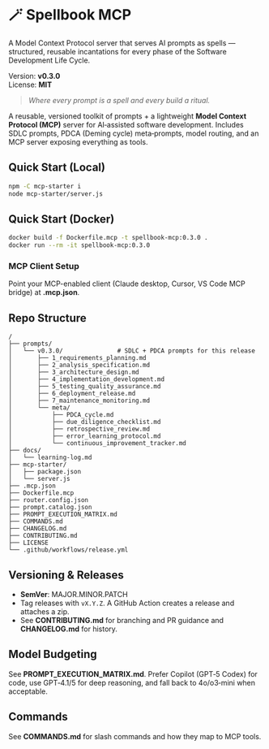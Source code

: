 # 🪄 Spellbook MCP

A Model Context Protocol server that serves AI prompts as spells — structured, reusable incantations for every phase of the Software Development Life Cycle.

Version: **v0.3.0**  
License: **MIT**

> _Where every prompt is a spell and every build a ritual._

A reusable, versioned toolkit of prompts + a lightweight **Model Context Protocol (MCP)** server for AI‑assisted software development. Includes SDLC prompts, PDCA (Deming cycle) meta‑prompts, model routing, and an MCP server exposing everything as tools.

## Quick Start (Local)

```bash
npm -C mcp-starter i
node mcp-starter/server.js
```

## Quick Start (Docker)

```bash
docker build -f Dockerfile.mcp -t spellbook-mcp:0.3.0 .
docker run --rm -it spellbook-mcp:0.3.0
```

### MCP Client Setup

Point your MCP-enabled client (Claude desktop, Cursor, VS Code MCP bridge) at **.mcp.json**.

## Repo Structure

```
/
├── prompts/
│   └── v0.3.0/               # SDLC + PDCA prompts for this release
│       ├── 1_requirements_planning.md
│       ├── 2_analysis_specification.md
│       ├── 3_architecture_design.md
│       ├── 4_implementation_development.md
│       ├── 5_testing_quality_assurance.md
│       ├── 6_deployment_release.md
│       ├── 7_maintenance_monitoring.md
│       └── meta/
│           ├── PDCA_cycle.md
│           ├── due_diligence_checklist.md
│           ├── retrospective_review.md
│           ├── error_learning_protocol.md
│           └── continuous_improvement_tracker.md
├── docs/
│   └── learning-log.md
├── mcp-starter/
│   ├── package.json
│   └── server.js
├── .mcp.json
├── Dockerfile.mcp
├── router.config.json
├── prompt.catalog.json
├── PROMPT_EXECUTION_MATRIX.md
├── COMMANDS.md
├── CHANGELOG.md
├── CONTRIBUTING.md
├── LICENSE
└── .github/workflows/release.yml
```

## Versioning & Releases

- **SemVer**: MAJOR.MINOR.PATCH
- Tag releases with `vX.Y.Z`. A GitHub Action creates a release and attaches a zip.
- See **CONTRIBUTING.md** for branching and PR guidance and **CHANGELOG.md** for history.

## Model Budgeting

See **PROMPT_EXECUTION_MATRIX.md**. Prefer Copilot (GPT‑5 Codex) for code, use GPT‑4.1/5 for deep reasoning, and fall back to 4o/o3‑mini when acceptable.

## Commands

See **COMMANDS.md** for slash commands and how they map to MCP tools.
